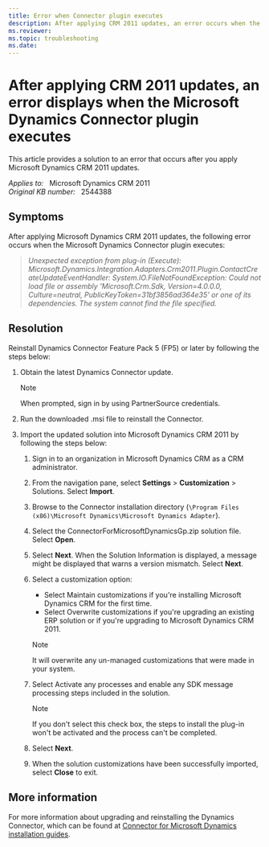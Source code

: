 ```yaml
---
title: Error when Connector plugin executes
description: After applying CRM 2011 updates, an error occurs when the Microsoft Dynamics Connector plugin executes.
ms.reviewer: 
ms.topic: troubleshooting
ms.date: 
---
```

# After applying CRM 2011 updates, an error displays when the Microsoft Dynamics Connector plugin executes

This article provides a solution to an error that occurs after you apply Microsoft Dynamics CRM 2011 updates.

_Applies to:_ &nbsp; Microsoft Dynamics CRM 2011  
_Original KB number:_ &nbsp; 2544388

## Symptoms

After applying Microsoft Dynamics CRM 2011 updates, the following error occurs when the Microsoft Dynamics Connector plugin executes:

> *Unexpected exception from plug-in (Execute): Microsoft.Dynamics.Integration.Adapters.Crm2011.Plugin.ContactCreateUpdateEventHandler: System.IO.FileNotFoundException: Could not load file or assembly 'Microsoft.Crm.Sdk, Version=4.0.0.0, Culture=neutral, PublicKeyToken=31bf3856ad364e35' or one of its dependencies. The system cannot find the file specified.*  

## Resolution

Reinstall Dynamics Connector Feature Pack 5 (FP5) or later by following the steps below:

1. Obtain the latest Dynamics Connector update.

    > [!NOTE]
    > When prompted, sign in by using PartnerSource credentials.

2. Run the downloaded .msi file to reinstall the Connector.

3. Import the updated solution into Microsoft Dynamics CRM 2011 by following the steps below:

    1. Sign in to an organization in Microsoft Dynamics CRM as a CRM administrator.

    1. From the navigation pane, select **Settings** > **Customization** > Solutions. Select **Import**.

    1. Browse to the Connector installation directory (`\Program Files (x86)\Microsoft Dynamics\Microsoft Dynamics Adapter`).

    1. Select the ConnectorForMicrosoftDynamicsGp.zip solution file. Select **Open**.

    1. Select **Next**. When the Solution Information is displayed, a message might be displayed that warns a version mismatch. Select **Next**.

    1. Select a customization option:

        - Select Maintain customizations if you're installing Microsoft Dynamics CRM for the first time.
        - Select Overwrite customizations if you're upgrading an existing ERP solution or if you're upgrading to Microsoft Dynamics CRM 2011.

        > [!NOTE]
        > It will overwrite any un-managed customizations that were made in your system.

    1. Select Activate any processes and enable any SDK message processing steps included in the solution.

        > [!NOTE]
        > If you don't select this check box, the steps to install the plug-in won't be activated and the process can't be completed.

    1. Select **Next**.

    1. When the solution customizations have been successfully imported, select **Close** to exit.

## More information

For more information about upgrading and reinstalling the Dynamics Connector, which can be found at [Connector for Microsoft Dynamics installation guides](https://www.microsoft.com/download/details.aspx?id=10381).
